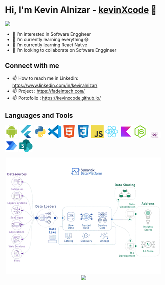 # Hi, I'm Kevin Alnizar - [kevinXcode](https://kevinxcode.github.io/) 👋
![](https://komarev.com/ghpvc/?username=kevinxcode&color=blue&style=for-the-badge)
- 👀 I’m interested in Software Enggineer 
- 🌱 I’m currently learning everything 😅
- 🌱 I’m currently learning React Native
- 💞️ I’m looking to collaborate on Software Enggineer

## Connect with me
- 📫 How to reach me in Linkedin: https://www.linkedin.com/in/kevinalnizar/ 
- 📫 Project : https://fadeintech.com/
- 📫 Portofolio : https://kevinxcode.github.io/

## Languages and Tools
<p>
<img src="https://raw.githubusercontent.com/devicons/devicon/master/icons/android/android-plain.svg" alt="Android Logo" width="42px">

<img src="https://raw.githubusercontent.com/devicons/devicon/master/icons/flutter/flutter-original.svg" alt="Flutter" width="42px">

<img src="https://raw.githubusercontent.com/devicons/devicon/master/icons/python/python-original.svg" alt="python" width="42px">

<img src="https://raw.githubusercontent.com/devicons/devicon/master/icons/vscode/vscode-original.svg" alt="VS CODE" width="42px">

<img src="https://raw.githubusercontent.com/devicons/devicon/master/icons/html5/html5-original.svg" alt="HTML" width="42px">

<img src="https://raw.githubusercontent.com/devicons/devicon/master/icons/css3/css3-original.svg" alt="CSS" width="42px">

<img src="https://raw.githubusercontent.com/devicons/devicon/master/icons/javascript/javascript-original.svg" alt="java script Logo" width="42px">

<img src="https://raw.githubusercontent.com/devicons/devicon/master/icons/react/react-original.svg" alt="React Native" width="42px">

<img src="https://raw.githubusercontent.com/devicons/devicon/master/icons/kotlin/kotlin-original.svg" alt="Node js Logo" width="42px">

<img src="https://raw.githubusercontent.com/devicons/devicon/master/icons/nodejs/nodejs-original.svg" alt="Node JS" width="42px">

<img src="images/power_apps.png" alt="Power Apps" width="42px">

<img src="images/automate.png" alt="Power Automate" width="42px">

<img src="images/sharepoint.png" alt="Share Point" width="42px">

</p>

<center>
<img src="images/1672280337624.gif" width="500px">
<img src="https://media0.giphy.com/media/qgQUggAC3Pfv687qPC/giphy.gif?cid=ecf05e470wiivnekxhe647ezupmu99zoyuqkf65pj6dx2oxz&rid=giphy.gif&ct=g" width="500px">

</center>

<!---
kevinxcode/kevinxcode is a ✨ special ✨ repository because its `README.md` (this file) appears on your GitHub profile.
You can click the Preview link to take a look at your changes.
--->
